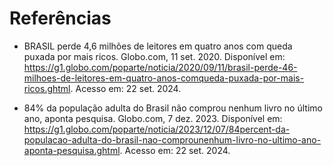 # Referências

- BRASIL perde 4,6 milhões de leitores em quatro anos com queda puxada por mais ricos. Globo.com, 11 set. 2020. Disponível em: https://g1.globo.com/poparte/noticia/2020/09/11/brasil-perde-46-milhoes-de-leitores-em-quatro-anos-comqueda-puxada-por-mais-ricos.ghtml. Acesso em: 22 set. 2024.

- 84% da população adulta do Brasil não comprou nenhum livro no último ano, aponta pesquisa. Globo.com, 7 dez. 2023. Disponível em: https://g1.globo.com/poparte/noticia/2023/12/07/84percent-da-populacao-adulta-do-brasil-nao-comprounenhum-livro-no-ultimo-ano-aponta-pesquisa.ghtml. Acesso em: 22 set. 2024.

